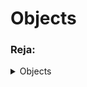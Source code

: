 # Objects

### Reja:

<details>
    <summary>Objects</summary>

> <br> 💡 **JavaScript object -** bir nechta ma'lumot to'plamlarini o'zida saqlashga imkon beruvchi ma'lumot turi (data-type)<br><br>

<br>

````javascript
    const dasturchi = {
        ism: 'Javohir',
        yosh: 24
    }
````

<details>
    <summary>Object e'lon qilish (yaratish)</summary>

> <br> 💡 Objectlar figuralik qavslar ({}) yordamida yaratilinib, har bir xossasi (property) **kalit-qiymat** ko'rinishiga ega bo'ladi <br><br>

<br>

````javascript
    const dasturchi = {
        ism: 'Javohir',
        yosh: 24
    }
    console.log(typeof dasturchi);
````

<img src="./images/object.png" alt="object">

</details>
<details>
    <summary>Object xossasini olish</summary>

> <br> 💡 Xossaning qiymatini kalit yordamida olish imkoniyati mavjud <br><br>

<br>

* **Dot** **(.)** belgisidan foydalanib:

````javascript
    const dasturchi = {
        ism: 'Javohir',
        yosh: 24
    }
    console.log(dasturchi.ism);
````

<br>

* **Qavs ([])** belgisidan foydalanib:

````javascript
    const dasturchi = {
        ism: 'Javohir',
        yosh: 24
    }
    console.log(dasturchi['ism']);
````

</details>
<details>
    <summary>Nested(ichma-ich) obyektlar</summary>

> <br> 💡 Object ichida boshqa objectni saqlashi mumkin <br><br>

````javascript
    const dasturchi = {
        ism: 'Javohir',
        yosh: 24,
        manzil: {
            mamlakat: 'Uzbekistan',
            shahar: 'Tashkent',
            uy: 7
        }
    }

    console.log(dasturchi.ism);  // Javohir
    console.log(dasturchi.manzil.shahar) // Tashkent
````

<br>

</details>
<details>
    <summary>Object methodlari</summary>

> <br> 💡 Object o'z ichida funksiyalarni saqlashi mumkin va ular methodlar deb nomlanadi <br><br>

````javascript
    const dasturchi = {
        ism: 'Javohir',
        yosh: 24,
        sayHello: function() {
            console.log('Hello guys');
        }
    }

    dasturchi.sayHello();
````
    
<br>

</details>

</details>